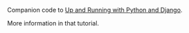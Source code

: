 Companion code to [Up and Running with Python and Django](https://www.lynda.com/Django-tutorials/Up-Running-Python-Django/386287-2.html). 

More information in that tutorial.
